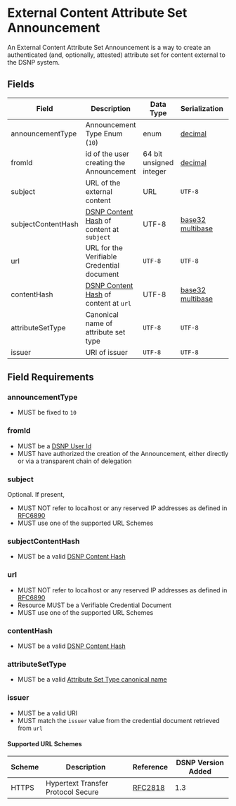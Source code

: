 # External Content Attribute Set Announcement

An External Content Attribute Set Announcement is a way to create an authenticated (and, optionally, attested) attribute set for content external to the DSNP system.

## Fields

| Field | Description | Data Type | Serialization | Parquet Type | Bloom Filter |
| ----- | ----------- | --------- | ------------- | ------------ | ------------ |
| announcementType | Announcement Type Enum (`10`) | enum | [decimal](../Serializations.md#decimal) | `INT32` | no |
| fromId | id of the user creating the Announcement | 64 bit unsigned integer | [decimal](../Serializations.md#decimal) | `UINT_64` | YES |
| subject | URL of the external content | URL | `UTF-8` | `UTF8` | no |
| subjectContentHash |  [DSNP Content Hash](../Identifiers.md#dsnp-content-hash) of content at `subject` | UTF-8 | [base32 multibase](../Serializations.md#base32-multibase) | `UTF8` | YES |
| url | URL for the Verifiable Credential document | `UTF-8` | `UTF-8` | `UTF8` | YES |
| contentHash | [DSNP Content Hash](../Identifiers.md#dsnp-content-hash) of content at `url` | UTF-8 | [base32 multibase](../Serializations.md#base32-multibase) | `UTF8` | YES |
| attributeSetType | Canonical name of attribute set type | `UTF-8` | `UTF-8` | `UTF8` | YES |
| issuer | URI of issuer | `UTF-8` | `UTF-8` | `UTF8` | YES |

## Field Requirements

### announcementType

- MUST be fixed to `10`

### fromId

- MUST be a [DSNP User Id](../Identifiers.md#dsnp-user-id)
- MUST have authorized the creation of the Announcement, either directly or via a transparent chain of delegation

### subject

Optional. If present,

- MUST NOT refer to localhost or any reserved IP addresses as defined in [RFC6890](https://datatracker.ietf.org/doc/html/rfc6890)
- MUST use one of the supported URL Schemes

### subjectContentHash

- MUST be a valid [DSNP Content Hash](../Identifiers.md#dsnp-content-hash)

### url

- MUST NOT refer to localhost or any reserved IP addresses as defined in [RFC6890](https://datatracker.ietf.org/doc/html/rfc6890)
- Resource MUST be a Verifiable Credential Document
- MUST use one of the supported URL Schemes

### contentHash

- MUST be a valid [DSNP Content Hash](../Identifiers.md#dsnp-content-hash)

### attributeSetType

- MUST be a valid [Attribute Set Type canonical name](../AttributeSets.md#canonical-naming)

### issuer

- MUST be a valid URI
- MUST match the `issuer` value from the credential document retrieved from `url`

#### Supported URL Schemes

| Scheme | Description | Reference | DSNP Version Added |
| ------ |------------ | --------- | ------------------ |
| HTTPS | Hypertext Transfer Protocol Secure | [RFC2818](https://datatracker.ietf.org/doc/html/rfc2818) | 1.3 |
